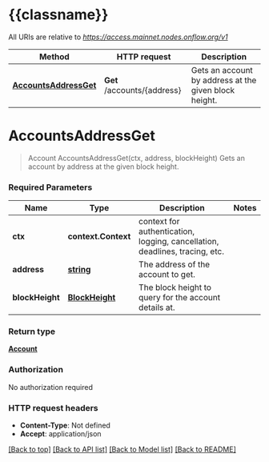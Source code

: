# {{classname}}

All URIs are relative to *https://access.mainnet.nodes.onflow.org/v1*

Method | HTTP request | Description
------------- | ------------- | -------------
[**AccountsAddressGet**](AccountsApi.md#AccountsAddressGet) | **Get** /accounts/{address} | Gets an account by address at the given block height.

# **AccountsAddressGet**
> Account AccountsAddressGet(ctx, address, blockHeight)
Gets an account by address at the given block height.

### Required Parameters

Name | Type | Description  | Notes
------------- | ------------- | ------------- | -------------
 **ctx** | **context.Context** | context for authentication, logging, cancellation, deadlines, tracing, etc.
  **address** | [**string**](.md)| The address of the account to get. | 
  **blockHeight** | [**BlockHeight**](.md)| The block height to query for the account details at. | 

### Return type

[**Account**](Account.md)

### Authorization

No authorization required

### HTTP request headers

 - **Content-Type**: Not defined
 - **Accept**: application/json

[[Back to top]](#) [[Back to API list]](../README.md#documentation-for-api-endpoints) [[Back to Model list]](../README.md#documentation-for-models) [[Back to README]](../README.md)

